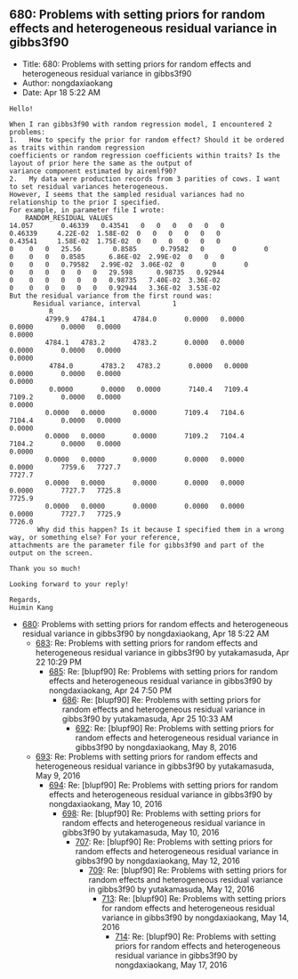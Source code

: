 ## 680: Problems with setting priors for random effects and heterogeneous residual variance in gibbs3f90

- Title: 680: Problems with setting priors for random effects and heterogeneous residual variance in gibbs3f90
- Author: nongdaxiaokang
- Date: Apr 18 5:22 AM

```
Hello!
 
When I ran gibbs3f90 with random regression model, I encountered 2 problems:
1.	 How to specify the prior for random effect? Should it be ordered as traits within random regression
coefficients or random regression coefficients within traits? Is the layout of prior here the same as the output of
variance component estimated by airemlf90?
2.	 My data were production records from 3 parities of cows. I want to set residual variances heterogeneous.
However, I seems that the sampled residual variances had no relationship to the prior I specified.
For example, in parameter file I wrote:
    RANDOM_RESIDUAL VALUES
14.057	     0.46339   0.43541	 0	 0	 0	 0	 0	 0
0.46339     4.22E-02  1.58E-02	0	0	0	0	0	0
0.43541     1.58E-02  1.75E-02	0	0	0	0	0	0
0	 0	 0	 25.56	      0.8585	  0.79582   0	    0	    0
0	 0	 0	 0.8585      6.86E-02  2.99E-02  0	 0	 0
0	 0	 0	 0.79582   2.99E-02  3.06E-02  0       0       0
0	 0	 0	 0	 0	 0	 29.598      0.98735   0.92944
0	 0	 0	 0	 0	 0	 0.98735   7.40E-02  3.36E-02
0	 0	 0	 0	 0	 0	 0.92944   3.36E-02  3.53E-02
But the residual variance from the first round was:
      Residual variance, interval	     1
	      R
	     4799.9	  4784.1       4784.0	    0.0000	 0.0000       0.0000	   0.0000	0.0000	    
0.0000	 
	     4784.1	  4783.2       4783.2	    0.0000	 0.0000       0.0000	   0.0000	0.0000	    
0.0000	 
	      4784.0	   4783.2	4783.2	     0.0000	  0.0000       0.0000	    0.0000	 0.0000      
0.0000	 
	      0.0000	   0.0000	0.0000	     7140.4	  7109.4       7109.2	    0.0000	 0.0000      
0.0000	 
	     0.0000	  0.0000       0.0000	    7109.4	 7104.6       7104.4	   0.0000	0.0000	    
0.0000	 
	     0.0000	  0.0000       0.0000	    7109.2	 7104.4       7104.2	   0.0000	0.0000	    
0.0000	 
	     0.0000	  0.0000       0.0000	    0.0000	 0.0000       0.0000	   7759.6	7727.7	    
7727.7	 
	     0.0000	  0.0000       0.0000	    0.0000	 0.0000       0.0000	   7727.7	7725.8	    
7725.9	 
	     0.0000	  0.0000       0.0000	    0.0000	 0.0000       0.0000	   7727.7	7725.9	    
7726.0	 
       Why did this happen? Is it because I specified them in a wrong way, or something else? For your reference,
attachments are the parameter file for gibbs3f90 and part of the output on the screen.
 
Thank you so much!
 
Looking forward to your reply!
 
Regards,
Huimin Kang
```

- [680](0680.md): Problems with setting priors for random effects and heterogeneous residual variance in gibbs3f90 by nongdaxiaokang, Apr 18 5:22 AM
    - [683](0683.md): Re: Problems with setting priors for random effects and heterogeneous residual variance in gibbs3f90 by yutakamasuda, Apr 22 10:29 PM
        - [685](0685.md): Re: [blupf90] Re: Problems with setting priors for random effects and heterogeneous residual variance in gibbs3f90 by nongdaxiaokang, Apr 24 7:50 PM
            - [686](0686.md): Re: [blupf90] Re: Problems with setting priors for random effects and heterogeneous residual variance in gibbs3f90 by yutakamasuda, Apr 25 10:33 AM
                - [692](0692.md): Re: [blupf90] Re: Problems with setting priors for random effects and heterogeneous residual variance in gibbs3f90 by nongdaxiaokang, May 8, 2016
    - [693](0693.md): Re: Problems with setting priors for random effects and heterogeneous residual variance in gibbs3f90 by yutakamasuda, May 9, 2016
        - [694](0694.md): Re: [blupf90] Re: Problems with setting priors for random effects and heterogeneous residual variance in gibbs3f90 by nongdaxiaokang, May 10, 2016
            - [698](0698.md): Re: [blupf90] Re: Problems with setting priors for random effects and heterogeneous residual variance in gibbs3f90 by yutakamasuda, May 10, 2016
                - [707](0707.md): Re: [blupf90] Re: Problems with setting priors for random effects and heterogeneous residual variance in gibbs3f90 by nongdaxiaokang, May 12, 2016
                    - [709](0709.md): Re: [blupf90] Re: Problems with setting priors for random effects and heterogeneous residual variance in gibbs3f90 by yutakamasuda, May 12, 2016
                        - [713](0713.md): Re: [blupf90] Re: Problems with setting priors for random effects and heterogeneous residual variance in gibbs3f90 by nongdaxiaokang, May 14, 2016
                            - [714](0714.md): Re: [blupf90] Re: Problems with setting priors for random effects and heterogeneous residual variance in gibbs3f90 by nongdaxiaokang, May 17, 2016
